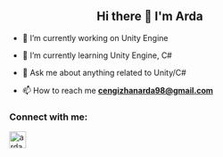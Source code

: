 <h2 align="center">Hi there 👋 I'm Arda</h2>

<p>

- 🔭 I’m currently working on Unity Engine

- 🌱 I’m currently learning Unity Engine, C#

- 💬 Ask me about anything related to Unity/C#

- 📫 How to reach me **cengizhanarda98@gmail.com**
</p>

<h3 align="left">Connect with me:</h3>
<p align="left">
<a href="https://www.linkedin.com/in/arda-erdogan/" target="blank" rel=”noopener”><img align="center" src="https://img.shields.io/badge/linkedin-%230077B5.svg?style=for-the-badge&logo=linkedin&logoColor=white" alt="arda-linkedin" height="30" width="30" /></a>
<!-- <a href="https://discordapp.com/users/238976488869724162" target="blank" rel=”noopener”><img align="center" src="./img/discord-light.svg)" alt="arda-discord" height="30" width="30" /></a>
<a href="https://t.me/cardaerdogan" target="blank" rel="noopener"><img align="center" src="./img/telegram-light.svg)" alt="arda-telegram" height="30" width="30" /></a> -->
</p>
